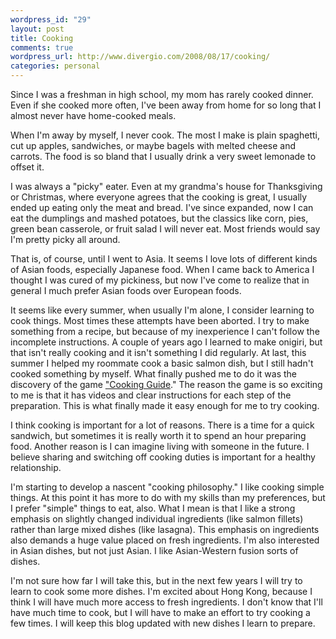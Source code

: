 ```yaml
--- 
wordpress_id: "29"
layout: post
title: Cooking
comments: true
wordpress_url: http://www.divergio.com/2008/08/17/cooking/
categories: personal
---
```

Since I was a freshman in high school, my mom has rarely cooked dinner. Even if she cooked more often, I've been away from home for so long that I almost never have home-cooked meals.
<!--more-->
When I'm away by myself, I never cook. The most I make is plain spaghetti, cut up apples, sandwiches, or maybe bagels with melted cheese and carrots. The food is so bland that I usually drink a very sweet lemonade to offset it.

I was always a "picky" eater. Even at my grandma's house for Thanksgiving or Christmas, where everyone agrees that the cooking is great, I usually ended up eating only the meat and bread. I've since expanded, now I can eat the dumplings and mashed potatoes, but the classics like corn, pies, green bean casserole, or fruit salad I will never eat.  Most friends would say I'm pretty picky all around.

That is, of course, until I went to Asia. It seems I love lots of different kinds of Asian foods, especially Japanese food. When I came back to America I thought I was cured of my pickiness, but now I've come to realize that in general I much prefer Asian foods over European foods.

It seems like every summer, when usually I'm alone, I consider learning to cook things. Most times these attempts have been aborted. I try to make something from a recipe, but because of my inexperience I can't follow the incomplete instructions. A couple of years ago I learned to make onigiri, but that isn't really cooking and it isn't something I did regularly.  At last, this summer I helped my roommate cook a basic salmon dish, but I still hadn't cooked something by myself.  What finally pushed me to do it was the discovery of the game <a href="http://www.dsfanboy.com/2008/06/16/cooking-guide-caters-to-the-hungry-and-the-fussy/">"Cooking Guide</a>."  The reason the game is so exciting to me is that it has videos and clear instructions for each step of the preparation. This is what finally made it easy enough for me to try cooking.

I think cooking is important for a lot of reasons. There is a time for a quick sandwich, but sometimes it is really worth it to spend an hour preparing food. Another reason is I can imagine living with someone in the future. I believe sharing and switching off cooking duties is important for a healthy relationship.

I'm starting to develop a nascent "cooking philosophy."  I like cooking simple things. At this point it has more to do with my skills than my preferences, but I prefer "simple" things to eat, also. What I mean is that I like a strong emphasis on slightly changed individual ingredients (like salmon fillets) rather than large mixed dishes (like lasagna). This emphasis on ingredients also demands a huge value placed on fresh ingredients. I'm also interested in Asian dishes, but not just Asian. I like Asian-Western fusion sorts of dishes.

I'm not sure how far I will take this, but in the next few years I will try to learn to cook some more dishes. I'm excited about Hong Kong, because I think I will have much more access to fresh ingredients. I don't know that I'll have much time to cook, but I will have to make an effort to try cooking a few times.  I will keep this blog updated with new dishes I learn to prepare.
